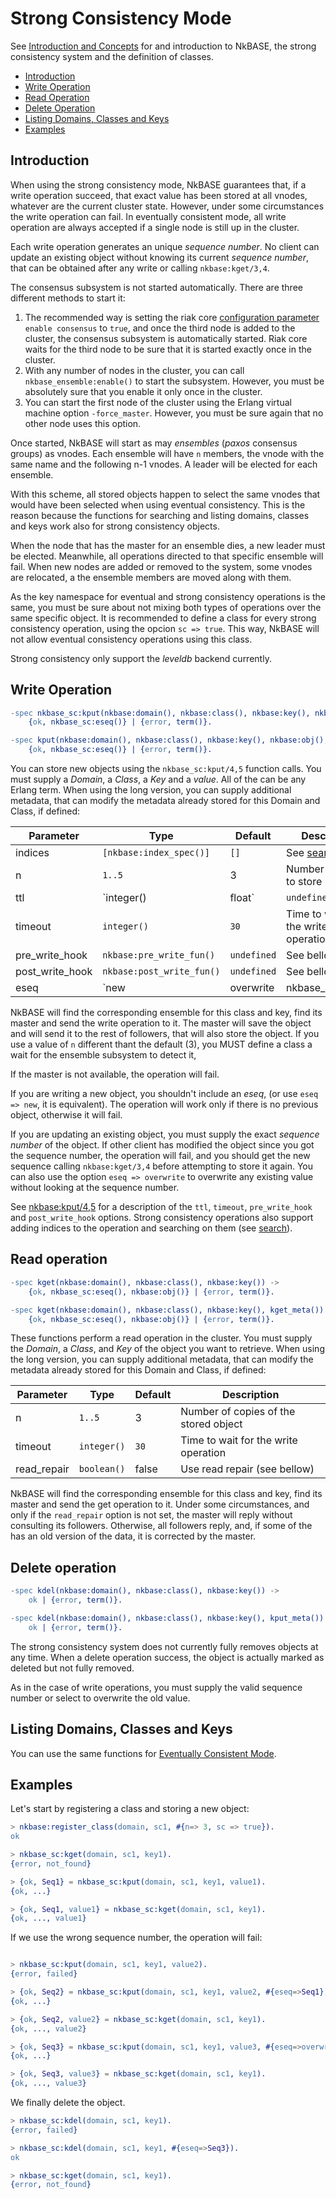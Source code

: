 # Strong Consistency Mode

See [Introduction and Concepts](concepts.md) for and introduction to NkBASE, the strong consistency system and the definition of classes. 

* [Introduction](#introduction)
* [Write Operation](#write-operation)
* [Read Operation](#read-operation)
* [Delete Operation](#delete-operation)
* [Listing Domains, Classes and Keys](#listing-domains-classes-and-keys)
* [Examples](#examples)


## Introduction

When using the strong consistency mode, NkBASE guarantees that, if a write operation succeed, that exact value has been stored at all vnodes, whatever are the current cluster state. However, under some circumstances the write operation can fail. In eventually consistent mode, all write operation are always accepted if a single node is still up in the cluster.

Each write operation generates an unique _sequence number_. No client can update an existing object without knowing its current _sequence number_, that can be obtained after any write or calling `nkbase:kget/3,4`.

The consensus subsystem is not started automatically. There are three different methods to start it:

1. The recommended way is setting the riak core [configuration parameter](configuration.md) `enable consensus` to `true`, and once the third node is added to the cluster, the consensus subsystem is automatically started. Riak core waits for the third node to be sure that it is started exactly once in the cluster.
1. With any number of nodes in the cluster, you can call `nkbase_ensemble:enable()` to start the subsystem. However, you must be absolutely sure that you enable it only once in the cluster. 
1. You can start the first node of the cluster using the Erlang virtual machine option `-force_master`. However, you must be sure again that no other node uses this option.

Once started, NkBASE will start as may _ensembles_ (_paxos_ consensus groups) as vnodes. Each ensemble will have `n` members, the vnode with the same name and the following n-1 vnodes. A leader will be elected for each ensemble.

With this scheme, all stored objects happen to select the same vnodes that would have been selected when using eventual consistency. This is the reason because the functions for searching and listing domains, classes and keys work also for strong consistency objects.

When the node that has the master for an ensemble dies, a new leader must be elected. Meanwhile, all operations directed to that specific ensemble will fail. When new nodes are added or removed to the system, some vnodes are relocated, a the ensemble members are moved along with them.

As the key namespace for eventual and strong consistency operations is the same, you must be sure about not mixing both types of operations over the same specific object. It is recommended to define a class for every strong consistency operation, using the opcion `sc => true`. This way, NkBASE will not allow eventual consistency operations using this class.

Strong consistency only support the _leveldb_ backend currently.


## Write Operation

```erlang
-spec nkbase_sc:kput(nkbase:domain(), nkbase:class(), nkbase:key(), nkbase:obj()) ->
	{ok, nkbase_sc:eseq()} | {error, term()}.

-spec kput(nkbase:domain(), nkbase:class(), nkbase:key(), nkbase:obj(), kput_meta()) ->
	{ok, nkbase_sc:eseq()} | {error, term()}.

```

You can store new objects using the `nkbase_sc:kput/4,5` function calls. You must supply a _Domain_, a _Class_, a _Key_ and a _value_. All of the can be any Erlang term. When using the long version, you can supply additional metadata, that can modify the metadata already stored for this Domain and Class, if defined:

Parameter|Type|Default|Description
---|---|---|---
indices|`[nkbase:index_spec()]`|`[]`|See [search](search.md)
n|`1..5`|3|Number of copies to store
ttl|`integer()|float`|`undefined`|Expiration time (in seconds)
timeout|`integer()`|`30`|Time to wait for the write operation
pre_write_hook|`nkbase:pre_write_fun()`|`undefined`|See bellow
post_write_hook|`nkbase:post_write_fun()`|`undefined`|See bellow
eseq|`new | overwrite | nkbase_sc:eseq()`|`new`|Sequence number to use to update an object

NkBASE will find the corresponding ensemble for this class and key, find its master and send the write operation to it. The master will save the object and will send it to the rest of followers, that will also store the object. If you use a value of `n` different thant the default (3), you MUST define a class a wait for the ensemble subsystem to detect it,

If the master is not available, the operation will fail.

If you are writing a new object, you shouldn't include an _eseq_, (or use `eseq => new`, it is equivalent). The operation will work only if there is no previous object, otherwise it will fail.

If you are updating an existing object, you must supply the exact _sequence number_ of the object. If other client has modified the object since you got the sequence number, the operation will fail, and you should get the new sequence calling `nkbase:kget/3,4` before attempting to store it again. You can also use the option `eseq => overwrite` to overwrite any existing value without looking at the sequence number.

See [nkbase:kput/4,5](eventually_consistent.md#write-operation) for a description of the `ttl`, `timeout`, `pre_write_hook` and `post_write_hook` options. Strong consistency operations also support adding indices to the operation and searching on them (see [search](search.md)).


## Read operation

```erlang
-spec kget(nkbase:domain(), nkbase:class(), nkbase:key()) ->
	{ok, nkbase_sc:eseq(), nkbase:obj()} | {error, term()}.

-spec kget(nkbase:domain(), nkbase:class(), nkbase:key(), kget_meta()) ->
	{ok, nkbase_sc:eseq(), nkbase:obj()} | {error, term()}.
```

These functions perform a read operation in the cluster. You must supply the _Domain_, a _Class_, and _Key_ of the object you want to retrieve. When using the long version, you can supply additional metadata, that can modify the metadata already stored for this Domain and Class, if defined:

Parameter|Type|Default|Description
---|---|---|---
n|`1..5`|3|Number of copies of the stored object
timeout|`integer()`|`30`|Time to wait for the write operation
read_repair|`boolean()`|false|Use read repair (see bellow)

NkBASE will find the corresponding ensemble for this class and key, find its master and send the get operation to it. Under some circumstances, and only if the `read_repair` option is not set, the master will reply without consulting its followers. Otherwise, all followers reply, and, if some of the has an old version of the data, it is corrected by the master.


## Delete operation

```erlang
-spec kdel(nkbase:domain(), nkbase:class(), nkbase:key()) ->
	ok | {error, term()}.

-spec kdel(nkbase:domain(), nkbase:class(), nkbase:key(), kput_meta()) ->
	ok | {error, term()}.
```

The strong consistency system does not currently fully removes objects at any time. When a delete operation success, the object is actually marked as deleted but not fully removed.

As in the case of write operations, you must supply the valid sequence number or select to overwrite the old value.


## Listing Domains, Classes and Keys

You can use the same functions for [Eventually Consistent Mode](eventually_consistent.md#listing-domains-classes-and-keys).


## Examples

Let's start by registering a class and storing a new object:

```erlang
> nkbase:register_class(domain, sc1, #{n=> 3, sc => true}).
ok

> nkbase_sc:kget(domain, sc1, key1).
{error, not_found}

> {ok, Seq1} = nkbase_sc:kput(domain, sc1, key1, value1).
{ok, ...}

> {ok, Seq1, value1} = nkbase_sc:kget(domain, sc1, key1).
{ok, ..., value1}
```

If we use the wrong sequence number, the operation will fail:
```erlang

> nkbase_sc:kput(domain, sc1, key1, value2).
{error, failed}

> {ok, Seq2} = nkbase_sc:kput(domain, sc1, key1, value2, #{eseq=>Seq1}).
{ok, ...}

> {ok, Seq2, value2} = nkbase_sc:kget(domain, sc1, key1).
{ok, ..., value2}

> {ok, Seq3} = nkbase_sc:kput(domain, sc1, key1, value3, #{eseq=>overwrite}).
{ok, ...}

> {ok, Seq3, value3} = nkbase_sc:kget(domain, sc1, key1).
{ok, ..., value3}
```

We finally delete the object.

```erlang
> nkbase_sc:kdel(domain, sc1, key1).
{error, failed}

> nkbase_sc:kdel(domain, sc1, key1, #{eseq=>Seq3}).
ok

> nkbase_sc:kget(domain, sc1, key1).
{error, not_found}
```





